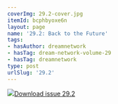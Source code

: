 ```yaml
---
coverImg: 29.2-cover.jpg
itemId: bcphbyoxe6n
layout: page
name: '29.2: Back to the Future'
tags:
- hasAuthor: dreamnetwork
- hasTag: dream-network-volume-29
- hasTag: dreamnetwork
type: post
urlSlug: '29.2'
---
```

<img class="card-journal-img" src="../images/29.2-rect.jpg"/><a href="../files/pdfs/Volume_29/29.2_back_to_the_future.pdf" download="">Download issue 29.2</a>